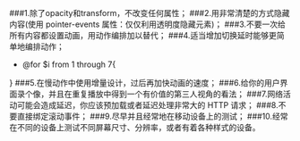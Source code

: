###1.除了opacity和transform，不改变任何属性；
###2.用非常清楚的方式隐藏内容(使用 pointer-events 属性：仅仅利用透明度隐藏元素)；
###3.不要一次给所有内容都设置动画，用动作编排加以替代；
###4.适当增加切换延时能够更简单地编排动作；  
* @for $i from 1 through 7{
    
}
###5.在慢动作中使用增量设计，过后再加快动画的速度；
###6.给你的用户界面录个像，并且在重复播放中得到一个有价值的第三人视角的看法；
###7.网络活动可能会造成延迟，你应该预加载或者延迟处理非常大的 HTTP 请求；
###8.不要直接绑定滚动事件；
###9.尽早并且经常地在移动设备上的测试；
###10.经常在不同的设备上测试不同屏幕尺寸、分辨率，或者有着各种样式的设备。
